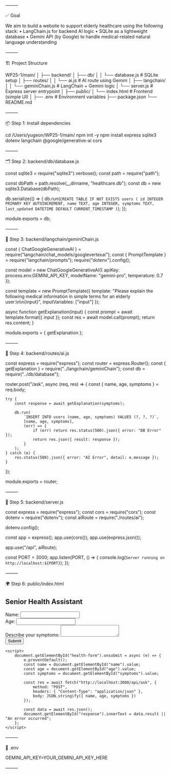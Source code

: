 ⸻

✅ Goal

We aim to build a website to support elderly healthcare using the following stack:
	•	LangChain.js for backend AI logic
	•	SQLite as a lightweight database
	•	Gemini API (by Google) to handle medical-related natural language understanding

⸻

🏗️ Project Structure

WP25-1/main/
│
├── backend/
│   ├── db/
│   │   └── database.js          # SQLite setup
│   ├── routes/
│   │   └── ai.js                # AI route using Gemini
│   ├── langchain/
│   │   └── geminiChain.js       # LangChain + Gemini logic
│   └── server.js                # Express server entrypoint
│
├── public/
│   └── index.html               # Frontend (simple UI)
│
├── .env                         # Environment variables
├── package.json
└── README.md


⸻

📦 Step 1: Install dependencies

cd /Users/yugeon/WP25-1/main/
npm init -y
npm install express sqlite3 dotenv langchain @google/generative-ai cors


⸻

🗂️ Step 2: backend/db/database.js

const sqlite3 = require("sqlite3").verbose();
const path = require("path");

const dbPath = path.resolve(__dirname, "healthcare.db");
const db = new sqlite3.Database(dbPath);

db.serialize(() => {
    db.run(`
        CREATE TABLE IF NOT EXISTS users (
            id INTEGER PRIMARY KEY AUTOINCREMENT,
            name TEXT,
            age INTEGER,
            symptoms TEXT,
            last_updated DATETIME DEFAULT CURRENT_TIMESTAMP
        )
    `);
});

module.exports = db;


⸻

🤖 Step 3: backend/langchain/geminiChain.js

const { ChatGoogleGenerativeAI } = require("langchain/chat_models/googlevertexai");
const { PromptTemplate } = require("langchain/prompts");
require("dotenv").config();

const model = new ChatGoogleGenerativeAI({
    apiKey: process.env.GEMINI_API_KEY,
    modelName: "gemini-pro",
    temperature: 0.7
});

const template = new PromptTemplate({
    template: "Please explain the following medical information in simple terms for an elderly user:\n\n{input}",
    inputVariables: ["input"]
});

async function getExplanation(input) {
    const prompt = await template.format({ input });
    const res = await model.call(prompt);
    return res.content;
}

module.exports = { getExplanation };


⸻

🔄 Step 4: backend/routes/ai.js

const express = require("express");
const router = express.Router();
const { getExplanation } = require("../langchain/geminiChain");
const db = require("../db/database");

router.post("/ask", async (req, res) => {
    const { name, age, symptoms } = req.body;

    try {
        const response = await getExplanation(symptoms);

        db.run(
            `INSERT INTO users (name, age, symptoms) VALUES (?, ?, ?)`,
            [name, age, symptoms],
            (err) => {
                if (err) return res.status(500).json({ error: "DB Error" });
                return res.json({ result: response });
            }
        );
    } catch (e) {
        res.status(500).json({ error: "AI Error", detail: e.message });
    }
});

module.exports = router;


⸻

🚀 Step 5: backend/server.js

const express = require("express");
const cors = require("cors");
const dotenv = require("dotenv");
const aiRoute = require("./routes/ai");

dotenv.config();

const app = express();
app.use(cors());
app.use(express.json());

app.use("/api", aiRoute);

const PORT = 3000;
app.listen(PORT, () => {
    console.log(`Server running on http://localhost:${PORT}`);
});


⸻

🌍 Step 6: public/index.html

<!DOCTYPE html>
<html lang="en">
<head>
    <meta charset="UTF-8">
    <title>Senior Health Assistant</title>
</head>
<body>
    <h2>Senior Health Assistant</h2>
    <form id="health-form">
        Name: <input type="text" id="name"><br>
        Age: <input type="number" id="age"><br>
        Describe your symptoms: <textarea id="symptoms"></textarea><br>
        <button type="submit">Submit</button>
    </form>
    <div id="response"></div>

    <script>
        document.getElementById("health-form").onsubmit = async (e) => {
            e.preventDefault();
            const name = document.getElementById("name").value;
            const age = document.getElementById("age").value;
            const symptoms = document.getElementById("symptoms").value;

            const res = await fetch("http://localhost:3000/api/ask", {
                method: "POST",
                headers: { "Content-Type": "application/json" },
                body: JSON.stringify({ name, age, symptoms })
            });

            const data = await res.json();
            document.getElementById("response").innerText = data.result || "An error occurred";
        };
    </script>
</body>
</html>


⸻

🔐 .env

GEMINI_API_KEY=YOUR_GEMINI_API_KEY_HERE


⸻